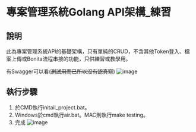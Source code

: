 # 專案管理系統Golang API架構_練習
## 說明
此為專案管理系統API的基礎架構，只有單純的CRUD，不含其他Token登入、檔案上傳或Bonita流程串接的功能，只供練習或教學用。

有Swagger可以看(~~測試用而已所以沒有認真寫~~)
![image](https://github.com/ff501026/go_apis_test/assets/103199969/8179c7e4-8ec2-43db-b238-d0cea35a056c)
## 執行步驟
1. 於CMD執行initail_project.bat。
2. Windows於cmd執行air.bat。MAC則執行make testing。
3. 完成
![image](https://github.com/ff501026/go_apis_test/assets/103199969/636e54dd-7a3f-4aac-88c5-6bbc16d2a6b8)

